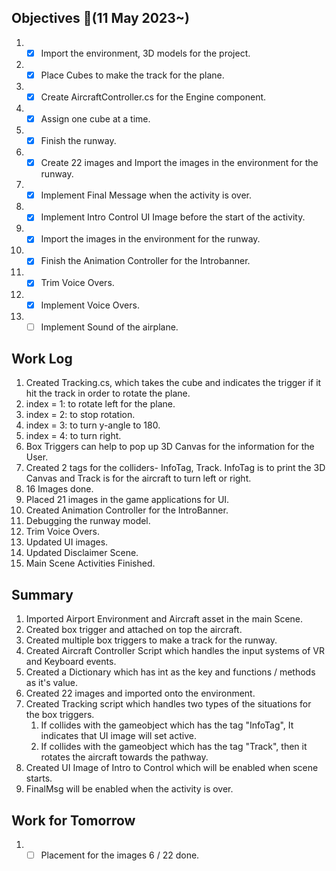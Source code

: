 ## Objectives  :notebook_with_decorative_cover:(11 May 2023~)

1. - [x] Import the environment, 3D models for the project.
2. - [x] Place Cubes to make the track for the plane.
3. - [x] Create AircraftController.cs for the Engine component.
4. - [x] Assign one cube at a time.
5. - [x] Finish the runway.
6. - [x] Create 22 images and Import the images in the environment for the runway.
7. - [x] Implement Final Message when the activity is over.
8. - [x] Implement Intro Control UI Image before the start of the activity.
9. - [x] Import the images in the environment for the runway.
10. - [x] Finish the Animation Controller for the Introbanner.
11. - [x] Trim Voice Overs.
12. - [x] Implement Voice Overs.
13. - [ ] Implement Sound of the airplane.

## Work Log
1. Created Tracking.cs, which takes the cube and indicates the trigger if it hit the track in order to rotate the plane.
2. index = 1: to rotate left for the plane.
3. index = 2: to stop rotation.
4. index = 3: to turn y-angle to 180.
5. index = 4: to turn right.
6. Box Triggers can help to pop up 3D Canvas for the information for the User.
7. Created 2 tags for the colliders- InfoTag, Track. InfoTag is to print the 3D Canvas and Track is for the aircraft to turn left or right.
8. 16 Images done.
9. Placed 21 images in the game applications for UI.
10. Created Animation Controller for the IntroBanner.
11. Debugging the runway model.
12. Trim Voice Overs.
13. Updated UI images.
14. Updated Disclaimer Scene.
15. Main Scene Activities Finished.

## Summary
1. Imported Airport Environment and Aircraft asset in the main Scene.
2. Created box trigger and attached on top the aircraft.
3. Created multiple box triggers to make a track for the runway.
4. Created Aircraft Controller Script which handles the input systems of VR and Keyboard events.
5. Created a Dictionary which has int as the key and functions / methods as it's value.
6. Created 22 images and imported onto the environment.
7. Created Tracking script which handles two types of the situations for the box triggers.
    1. If collides with the gameobject which has the tag "InfoTag", It indicates that UI image will set active.
    2. If collides with the gameobject which has the tag "Track", then it rotates the aircraft towards the pathway.
8. Created UI Image of Intro to Control which will be enabled when scene starts.
9. FinalMsg will be enabled when the activity is over.

## Work for Tomorrow
1. - [ ] Placement for the images 6 / 22 done.
